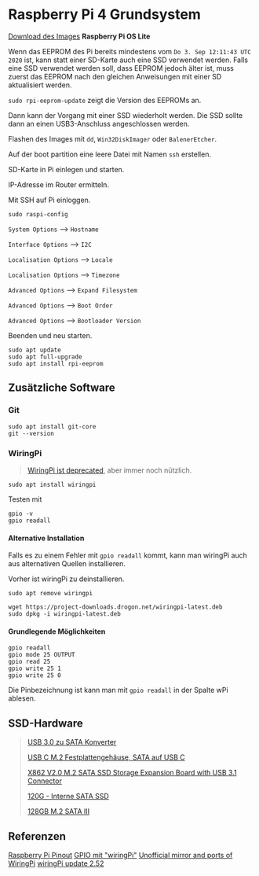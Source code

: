 # Raspberry Pi 4 Grundsystem

[Download des Images](https://www.raspberrypi.org/software/operating-systems/) **Raspberry Pi OS Lite**

Wenn das EEPROM des Pi bereits mindestens vom ``Do 3. Sep 12:11:43 UTC 2020`` ist, kann statt einer SD-Karte auch eine SSD verwendet werden. Falls eine SSD verwendet werden soll, dass EEPROM jedoch älter ist, muss zuerst das EEPROM nach den gleichen Anweisungen mit einer SD aktualisiert werden.

```sudo rpi-eeprom-update``` zeigt die Version des EEPROMs an.

Dann kann der Vorgang mit einer SSD wiederholt werden. Die SSD sollte dann an einen USB3-Anschluss angeschlossen werden.

Flashen des Images mit ``dd``, ``Win32DiskImager`` oder ``BalenerEtcher``.

Auf der boot partition eine leere Datei mit Namen ``ssh`` erstellen.

SD-Karte in Pi einlegen und starten.

IP-Adresse im Router ermitteln.

Mit SSH auf Pi einloggen.

```
sudo raspi-config
```
``System Options`` --> ``Hostname``

``Interface Options`` --> ``I2C``

``Localisation Options`` --> ``Locale``

``Localisation Options`` --> ``Timezone``

``Advanced Options`` --> ``Expand Filesystem``

``Advanced Options`` --> ``Boot Order``

``Advanced Options`` --> ``Bootloader Version``

Beenden und neu starten.

```
sudo apt update
sudo apt full-upgrade
sudo apt install rpi-eeprom
```

## Zusätzliche Software

### Git

```
sudo apt install git-core
git --version
```

### WiringPi

> [WiringPi ist deprecated](http://wiringpi.com/wiringpi-deprecated/), aber immer noch nützlich.

```
sudo apt install wiringpi
```
Testen mit 
```
gpio -v
gpio readall
```

#### Alternative Installation

Falls es zu einem Fehler mit ``gpio readall`` kommt, kann man wiringPi auch aus alternativen Quellen installieren.

Vorher ist wiringPi zu deinstallieren.

```
sudo apt remove wiringpi
```

```
wget https://project-downloads.drogon.net/wiringpi-latest.deb
sudo dpkg -i wiringpi-latest.deb
```

#### Grundlegende Möglichkeiten

```
gpio readall
gpio mode 25 OUTPUT
gpio read 25
gpio write 25 1
gpio write 25 0
```

Die Pinbezeichnung ist  kann man mit ``gpio readall`` in der Spalte wPi ablesen.

## SSD-Hardware
> [USB 3.0 zu SATA Konverter](https://amzn.to/2Z4jpFb)
>
> [USB C M.2 Festplattengehäuse, SATA auf USB C](https://amzn.to/3jood18)
>
> [X862 V2.0 M.2 SATA SSD Storage Expansion Board with USB 3.1 Connector](https://amzn.to/3opdfdh)
>
> [120G - Interne SATA SSD](https://amzn.to/39Qyy2W)
>
> [128GB M.2 SATA III](https://amzn.to/3oWv9UD)

## Referenzen
[Raspberry Pi Pinout](https://keytosmart.com/single-board-computers/raspberry-pi-4-gpio-pinout/)
[GPIO mit "wiringPi"](https://www.elektronik-kompendium.de/sites/raspberry-pi/2202111.htm)
[Unofficial mirror and ports of WiringPi](https://github.com/WiringPi)
[wiringPi update 2.52](http://wiringpi.com/wiringpi-updated-to-2-52-for-the-raspberry-pi-4b/)
